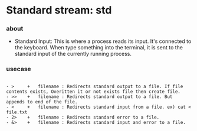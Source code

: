 # Standard stream: std

### about

- Standard Input: This is where a process reads its input. It's connected to the keyboard. When type something into the terminal, it is sent to the standard input of the currently running process.


### usecase

```

- >     +   filename : Redirects standard output to a file. If file contents exists, Overitten it or not exists file then create file.
- >>    +   filename : Redirects standard output to a file. But appends to end of the file.
- <     +   filename : Redirects standard input from a file. ex) cat < file.txt
- 2>    +   filename : Redirects standard error to a file.
- &>    +   filename : Redirects standard input and error to a file.

```
